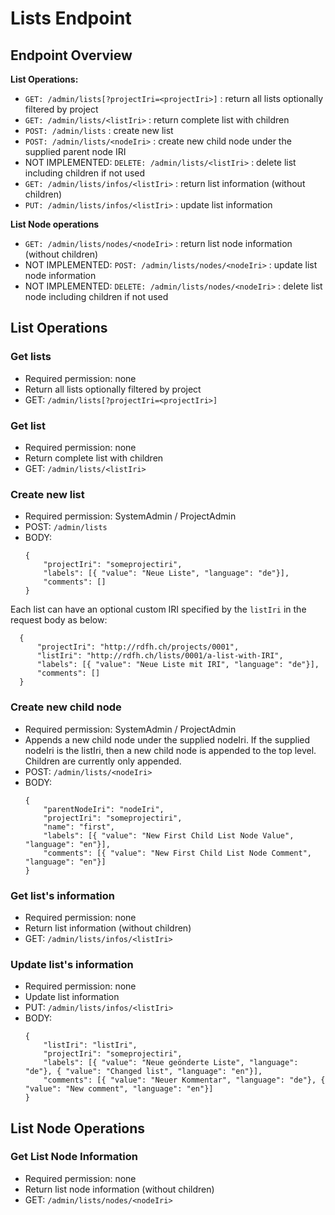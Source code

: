 <!---
Copyright © 2015-2019 the contributors (see Contributors.md).

This file is part of Knora.

Knora is free software: you can redistribute it and/or modify
it under the terms of the GNU Affero General Public License as published
by the Free Software Foundation, either version 3 of the License, or
(at your option) any later version.

Knora is distributed in the hope that it will be useful,
but WITHOUT ANY WARRANTY; without even the implied warranty of
MERCHANTABILITY or FITNESS FOR A PARTICULAR PURPOSE.  See the
GNU Affero General Public License for more details.

You should have received a copy of the GNU Affero General Public
License along with Knora.  If not, see <http://www.gnu.org/licenses/>.
-->

# Lists Endpoint

## Endpoint Overview

**List Operations:**

- `GET: /admin/lists[?projectIri=<projectIri>]` : return all lists optionally filtered by project
- `GET: /admin/lists/<listIri>` : return complete list with children
- `POST: /admin/lists` : create new list
- `POST: /admin/lists/<nodeIri>` : create new child node under the supplied parent node IRI
- NOT IMPLEMENTED: `DELETE: /admin/lists/<listIri>` : delete list including children if not used
- `GET: /admin/lists/infos/<listIri>` : return list information (without children)
- `PUT: /admin/lists/infos/<listIri>` : update list information

**List Node operations**

- `GET: /admin/lists/nodes/<nodeIri>` : return list node information (without children)
- NOT IMPLEMENTED: `POST: /admin/lists/nodes/<nodeIri>` : update list node information
- NOT IMPLEMENTED: `DELETE: /admin/lists/nodes/<nodeIri>` : delete list node including children if not used

## List Operations

### Get lists

 - Required permission: none
 - Return all lists optionally filtered by project
 - GET: `/admin/lists[?projectIri=<projectIri>]`

### Get list

 - Required permission: none
 - Return complete list with children
 - GET: `/admin/lists/<listIri>`


### Create new list

  - Required permission: SystemAdmin / ProjectAdmin
  - POST: `/admin/lists`
  - BODY:
    ```
    {
        "projectIri": "someprojectiri",
        "labels": [{ "value": "Neue Liste", "language": "de"}],
        "comments": []
    } 
    ```
  Each list can have an optional custom IRI specified by the `listIri` in the request body as below:
  ```jsonld
    {
        "projectIri": "http://rdfh.ch/projects/0001",
        "listIri": "http://rdfh.ch/lists/0001/a-list-with-IRI",
        "labels": [{ "value": "Neue Liste mit IRI", "language": "de"}],
        "comments": []
    }
  ```

### Create new child node

  - Required permission: SystemAdmin / ProjectAdmin
  - Appends a new child node under the supplied nodeIri. If the supplied nodeIri
    is the listIri, then a new child node is appended to the top level. Children
    are currently only appended.
  - POST: `/admin/lists/<nodeIri>`
  - BODY:
    ```
    {
        "parentNodeIri": "nodeIri",
        "projectIri": "someprojectiri",
        "name": "first",
        "labels": [{ "value": "New First Child List Node Value", "language": "en"}],
        "comments": [{ "value": "New First Child List Node Comment", "language": "en"}]
    }
    ```

### Get list's information

 - Required permission: none
 - Return list information (without children)
 - GET: `/admin/lists/infos/<listIri>`
 
### Update list's information

 - Required permission: none
 - Update list information
 - PUT: `/admin/lists/infos/<listIri>`
 - BODY:
   ```
   {
       "listIri": "listIri",
       "projectIri": "someprojectiri",
       "labels": [{ "value": "Neue geönderte Liste", "language": "de"}, { "value": "Changed list", "language": "en"}],
       "comments": [{ "value": "Neuer Kommentar", "language": "de"}, { "value": "New comment", "language": "en"}]
   }
   ```

## List Node Operations

### Get List Node Information

 - Required permission: none
 - Return list node information (without children)
 - GET: `/admin/lists/nodes/<nodeIri>`
